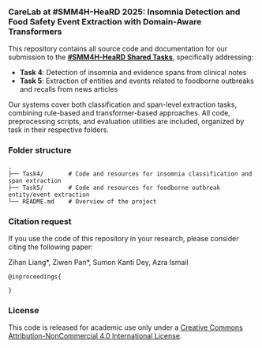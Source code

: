 ### CareLab at #SMM4H-HeaRD 2025: Insomnia Detection and Food Safety Event Extraction with Domain-Aware Transformers

This repository contains all source code and documentation for our submission to the **[#SMM4H-HeaRD Shared Tasks](https://healthlanguageprocessing.org/smm4h-2025/)**, specifically addressing:

- **Task 4**: Detection of insomnia and evidence spans from clinical notes
- **Task 5**: Extraction of entities and events related to foodborne outbreaks and recalls from news articles

Our systems cover both classification and span-level extraction tasks, combining rule-based and transformer-based approaches. All code, preprocessing scripts, and evaluation utilities are included, organized by task in their respective folders.

### Folder structure
```
.
├── Task4/       # Code and resources for insomnia classification and span extraction
├── Task5/       # Code and resources for foodborne outbreak entity/event extraction
└── README.md    # Overview of the project
```

### Citation request ###
If you use the code of this repository in your research, please consider citing the following paper:

Zihan Liang*, Ziwen Pan*, Sumon Kanti Dey, Azra Ismail
```
@inproceedings{

}
```

### License ###
This code is released for academic use only under a [Creative Commons Attribution-NonCommercial 4.0 International License](https://creativecommons.org/licenses/by-nc/4.0/).